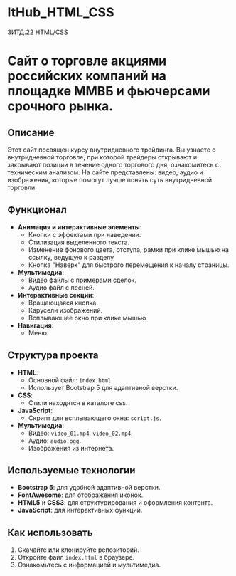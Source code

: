 # ItHub_HTML_CSS
3ИТД.22 HTML/CSS

# Сайт о торговле акциями российских компаний на площадке ММВБ и фьючерсами срочного рынка.

## Описание
Этот сайт посвящен курсу внутридневного трейдинга. Вы узнаете о внутридневной торговле, при которой трейдеры открывают и закрывают позиции в течение одного торгового дня, ознакомитесь с техническим анализом.
На сайте представлены: видео, аудио и изображения, которые помогут лучше понять суть внутридневной торговли.

## Функционал
- **Анимация и интерактивные элементы**:
  - Кнопки с эффектами при наведении.
  - Стилизация выделенного текста.
  - Изменение фонового цвета, отступа, рамки при клике мышью на ссылку, ведущую к разделу
  - Кнопка "Наверх" для быстрого перемещения к началу страницы.
- **Мультимедиа**:
  - Видео файлы с примерами сделок.
  - Аудио файл с песней.
- **Интерактивные секции**:
  - Вращающаяся кнопка.
  - Карусели изображений.
  - Всплывающее окно при клике мышью
- **Навигация**:
  - Меню.

## Структура проекта
- **HTML**:
  - Основной файл: `index.html`
  - Использует Bootstrap 5 для адаптивной верстки.
- **CSS**:
  - Стили находятся в каталоге css.
- **JavaScript**:
  - Скрипт для всплывающего окна: `script.js`.
- **Мультимедиа**:
  - Видео: `video_01.mp4`, `video_02.mp4`.
  - Аудио: `audio.ogg`.
  - Изображения из интернета.

## Используемые технологии
- **Bootstrap 5**: для удобной адаптивной верстки.
- **FontAwesome**: для отображения иконок.
- **HTML5** и **CSS3**: для структурирования и оформления контента.
- **JavaScript**: для интерактивных функций.

## Как использовать
1. Скачайте или клонируйте репозиторий.
2. Откройте файл `index.html` в браузере.
3. Ознакомьтесь с информацией и мультимедиа.
